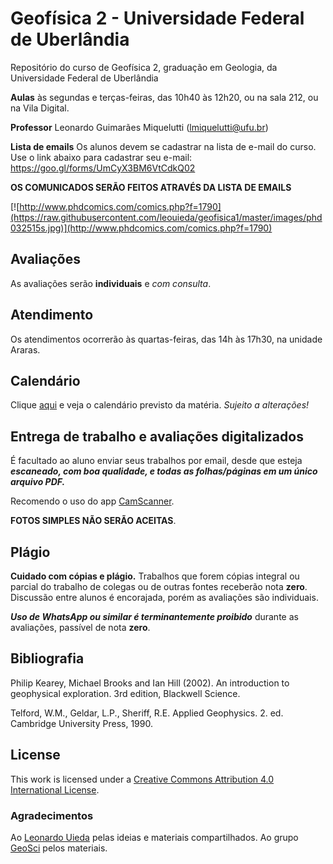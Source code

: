 # Geofísica 2 - Universidade Federal de Uberlândia
Repositório do curso de Geofísica 2, graduação em Geologia, da Universidade Federal de Uberlândia

**Aulas** às segundas e terças-feiras, das 10h40 às 12h20, ou na sala 212, ou na Vila Digital.

**Professor** Leonardo Guimarães Miquelutti (lmiquelutti@ufu.br)

**Lista de emails** Os alunos devem se cadastrar na lista de e-mail do curso. Use o link abaixo para cadastrar seu e-mail:
https://goo.gl/forms/UmCyX3BM6VtCdkQ02

**OS COMUNICADOS SERÃO FEITOS ATRAVÉS DA LISTA DE EMAILS**

[![http://www.phdcomics.com/comics.php?f=1790](https://raw.githubusercontent.com/leouieda/geofisica1/master/images/phd032515s.jpg)](http://www.phdcomics.com/comics.php?f=1790)

## Avaliações

As avaliações serão **individuais** e *com consulta*.  

## Atendimento

Os atendimentos ocorrerão às quartas-feiras, das 14h às 17h30, na unidade Araras.  

## Calendário

Clique [aqui](https://docs.google.com/spreadsheets/d/167VoBUfv61-9jOvdB_l_HegJLuZU8bkeNascTxp0UQc/edit?usp=sharing) e veja o calendário previsto da matéria. *Sujeito a alterações!*

## Entrega de trabalho e avaliações digitalizados

É facultado ao aluno enviar seus trabalhos por email, desde que esteja ***escaneado, com boa qualidade, e todas as folhas/páginas em um único arquivo PDF.***

Recomendo o uso do app [CamScanner](https://play.google.com/store/apps/details?id=com.intsig.camscanner). 


**FOTOS SIMPLES NÃO SERÃO ACEITAS**. 

## Plágio

**Cuidado com cópias e plágio.** Trabalhos que forem cópias integral ou parcial do trabalho de colegas ou de outras fontes receberão nota **zero**. Discussão entre alunos é encorajada, porém as avaliações são individuais. 

***Uso de WhatsApp ou similar é terminantemente proibido*** durante as avaliações, passível de nota **zero**.

## Bibliografia
Philip Kearey, Michael Brooks and Ian Hill (2002). An introduction to geophysical exploration. 3rd edition, Blackwell Science.

Telford, W.M., Geldar, L.P., Sheriff, R.E. Applied Geophysics. 2. ed. Cambridge University Press, 1990.

## License
This work is licensed under a [Creative Commons Attribution 4.0 International License](http://creativecommons.org/licenses/by/4.0/).

### Agradecimentos
Ao [Leonardo Uieda](http://www.leouieda.com/) pelas ideias e materiais compartilhados. 
Ao grupo [GeoSci](http://geosci.xyz/#home) pelos materiais.
